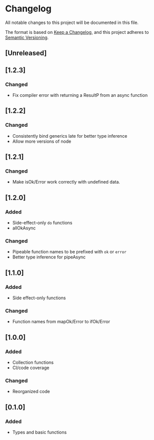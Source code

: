 # Changelog

All notable changes to this project will be documented in this file.

The format is based on [Keep a Changelog](https://keepachangelog.com/en/1.0.0/),
and this project adheres to [Semantic Versioning](https://semver.org/spec/v2.0.0.html).

## [Unreleased]

## [1.2.3]

### Changed

- Fix compiler error with returning a ResultP from an async function

## [1.2.2]

### Changed

- Consistently bind generics late for better type inference
- Allow more versions of node

## [1.2.1]

### Changed

- Make isOk/Error work correctly with undefined data.

## [1.2.0]

### Added

- Side-effect-only `do` functions
- allOkAsync

### Changed

- Pipeable function names to be prefixed with `ok` or `error`
- Better type inference for pipeAsync

## [1.1.0]

### Added

- Side effect-only functions

### Changed

- Function names from mapOk/Error to ifOk/Error

## [1.0.0]

### Added

- Collection functions
- CI/code coverage

### Changed

- Reorganized code

## [0.1.0]

### Added

- Types and basic functions
